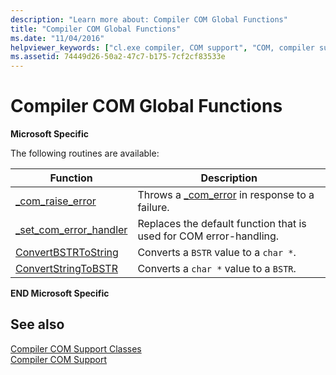 ```yaml
---
description: "Learn more about: Compiler COM Global Functions"
title: "Compiler COM Global Functions"
ms.date: "11/04/2016"
helpviewer_keywords: ["cl.exe compiler, COM support", "COM, compiler support"]
ms.assetid: 74449d26-50a2-47c7-b175-7cf2cf83533e
---
```

# Compiler COM Global Functions

**Microsoft Specific**

The following routines are available:

|Function|Description|
|--------------|-----------------|
|[_com_raise_error](../cpp/com-raise-error.md)|Throws a [_com_error](../cpp/com-error-class.md) in response to a failure.|
|[_set_com_error_handler](../cpp/set-com-error-handler.md)|Replaces the default function that is used for COM error-handling.|
|[ConvertBSTRToString](../cpp/convertbstrtostring.md)|Converts a `BSTR` value to a `char *`.|
|[ConvertStringToBSTR](../cpp/convertstringtobstr.md)|Converts a `char *` value to a `BSTR`.|

**END Microsoft Specific**

## See also

[Compiler COM Support Classes](../cpp/compiler-com-support-classes.md)<br/>
[Compiler COM Support](../cpp/compiler-com-support.md)
